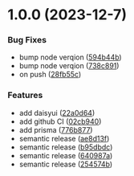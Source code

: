# 1.0.0 (2023-12-7)


### Bug Fixes

* bump node verqion ([594b44b](https://github.com/5-2-5-equipe-2/nuit-info-2023/commit/594b44b4dd7b3c1069e34da41ddab0f429f313e6))
* bump node verqion ([738c891](https://github.com/5-2-5-equipe-2/nuit-info-2023/commit/738c8915824ca44e32d07be3a7dd4bfaedce6272))
* on push ([28fb55c](https://github.com/5-2-5-equipe-2/nuit-info-2023/commit/28fb55c44d9d6f451a615444520a90ac6be4a06c))


### Features

* add daisyui ([22a0d64](https://github.com/5-2-5-equipe-2/nuit-info-2023/commit/22a0d64cdff68e02bfd9b4b42bf414e4f6b930ae))
* add github CI ([02cb940](https://github.com/5-2-5-equipe-2/nuit-info-2023/commit/02cb940594226d30b195ae904f6aa688cc92fb0c))
* add prisma ([776b877](https://github.com/5-2-5-equipe-2/nuit-info-2023/commit/776b87752c11db391c990b12985af250beadf247))
* semantic release ([ae8d13f](https://github.com/5-2-5-equipe-2/nuit-info-2023/commit/ae8d13fbbfe9d2d5303928ab1827bbd4119356e1))
* semantic release ([b95dbdc](https://github.com/5-2-5-equipe-2/nuit-info-2023/commit/b95dbdcdf2c4ebdac9f156bd2fb24a46cdb6df38))
* semantic release ([640987a](https://github.com/5-2-5-equipe-2/nuit-info-2023/commit/640987a26e7a249e11e319476de15a0b85553f4c))
* semantic release ([254574b](https://github.com/5-2-5-equipe-2/nuit-info-2023/commit/254574b2660673ed8b4ddfa78abe3a5ea82b7b26))
